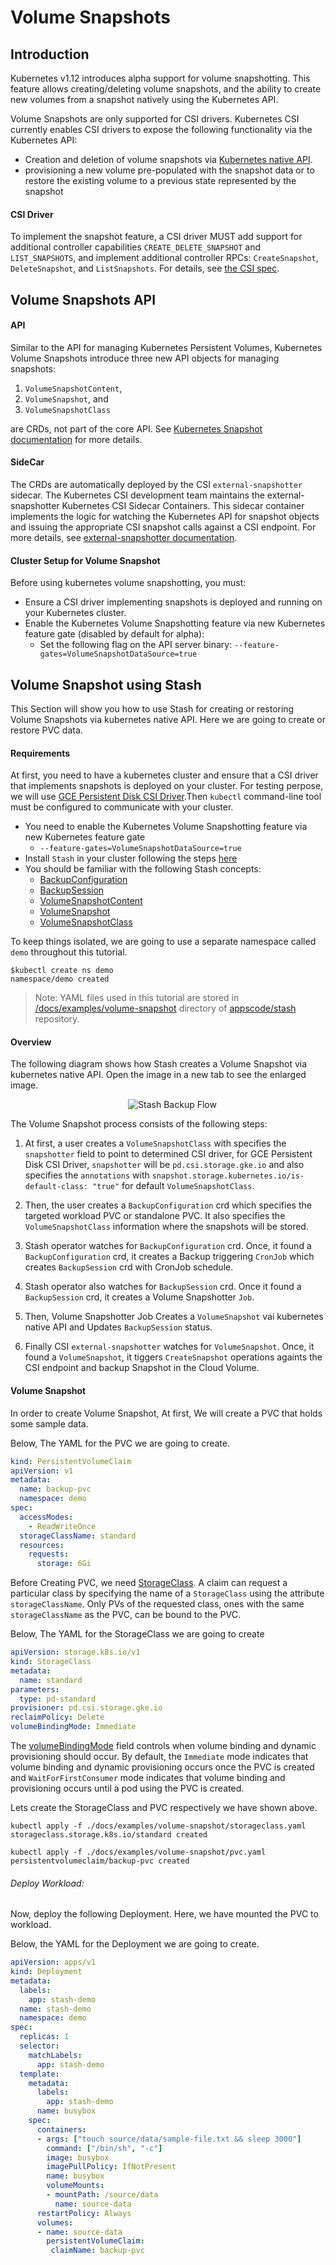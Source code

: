 # Volume Snapshots

## Introduction

Kubernetes v1.12 introduces alpha support for volume snapshotting. This feature allows creating/deleting volume snapshots, and the ability to create new volumes from a snapshot natively using the Kubernetes API.

Volume Snapshots are only supported for CSI drivers. Kubernetes CSI currently enables CSI drivers to expose the following functionality via the Kubernetes API:

- Creation and deletion of volume snapshots via [Kubernetes native API](https://kubernetes.io/docs/concepts/storage/volume-snapshots/).
- provisioning a new volume pre-populated with the snapshot data or to   restore the existing volume to a previous state represented by the snapshot

#### CSI Driver

To implement the snapshot feature, a CSI driver MUST add support for additional controller capabilities `CREATE_DELETE_SNAPSHOT` and `LIST_SNAPSHOTS`, and implement additional controller RPCs: `CreateSnapshot`, `DeleteSnapshot`, and `ListSnapshots`. For details, see [the CSI spec](https://github.com/container-storage-interface/spec/blob/master/spec.md).

## Volume Snapshots API

#### API

Similar to the API for managing Kubernetes Persistent Volumes, Kubernetes Volume Snapshots introduce three new API objects for managing snapshots:
1. `VolumeSnapshotContent`, 
2. `VolumeSnapshot`, and 
3. `VolumeSnapshotClass` 
 
 are CRDs, not part of the core API. See [ Kubernetes Snapshot documentation](https://kubernetes.io/blog/2018/10/09/introducing-volume-snapshot-alpha-for-kubernetes/) for more details. 

#### SideCar

The CRDs are automatically deployed by the CSI `external-snapshotter` sidecar. The Kubernetes CSI development team maintains the external-snapshotter Kubernetes CSI Sidecar Containers. This sidecar container implements the logic for watching the Kubernetes API for snapshot objects and issuing the appropriate CSI snapshot calls against a CSI endpoint. For more details, see [external-snapshotter documentation](https://github.com/kubernetes-csi/external-snapshotter).

#### Cluster Setup for Volume Snapshot

Before using kubernetes volume snapshotting, you must:

* Ensure a CSI driver implementing snapshots is deployed and running on your Kubernetes cluster.
* Enable the Kubernetes Volume Snapshotting feature via new Kubernetes feature gate (disabled by default for alpha):
    * Set the following flag on the API server binary:  `--feature-gates=VolumeSnapshotDataSource=true`

## Volume Snapshot using Stash

This Section will show you how to use Stash for creating or restoring Volume Snapshots via kubernetes native API. Here we are going to create or restore PVC data. 

#### Requirements
At first, you need to have a kubernetes cluster and ensure that a CSI driver that implements snapshots is deployed on your cluster. For testing perpose, we will use [GCE Persistent Disk CSI Driver](https://github.com/kubernetes-sigs/gcp-compute-persistent-disk-csi-driver).Then `kubectl` command-line tool must be configured to communicate with your cluster.

* You need to enable the Kubernetes Volume Snapshotting feature via new Kubernetes feature gate 
    * `--feature-gates=VolumeSnapshotDataSource=true`
* Install `Stash` in your cluster following the steps [here](https://appscode.com/products/stash/0.8.3/setup/install/)
* You should be familiar with the following Stash concepts:
    * [BackupConfiguration]()
    * [BackupSession]()
    * [VolumeSnapshotContent](https://kubernetes.io/docs/concepts/storage/volume-snapshots/#volume-snapshot-contents)
    * [VolumeSnapshot](https://kubernetes.io/docs/concepts/storage/volume-snapshots/#volumesnapshots)
    * [VolumeSnapshotClass](https://kubernetes.io/docs/concepts/storage/volume-snapshot-classes/)

To keep things isolated, we are going to use a separate namespace called `demo` throughout this tutorial.

```console
$kubectl create ns demo
namespace/demo created
```
>Note: YAML files used in this tutorial are stored in [/docs/examples/volume-snapshot](/docs/examples/volume-snapshot) directory of [appscode/stash](https://github.com/stashed/stash) repository.

#### Overview

The following diagram shows how Stash creates a Volume Snapshot via kubernetes native API. Open the image in a new tab to see the enlarged image.

<p align="center">
  <img alt="Stash Backup Flow" src="/docs/images/v1beta1/backends/volumesnapshot/volume-snapshot-overview.svg">
</p>

The Volume Snapshot process consists of the following steps:

1. At first, a user creates a `VolumeSnapshotClass` with specifies the `snapshotter` field to point to determined CSI driver, for GCE Persistent Disk CSI Driver, `snapshotter` will be `pd.csi.storage.gke.io` and also specifies the `annotations` with `snapshot.storage.kubernetes.io/is-default-class: "true"` for default `VolumeSnapshotClass`.

2. Then, the user creates a `BackupConfiguration` crd which specifies the targeted workload PVC or standalone PVC. It also specifies the `VolumeSnapshotClass` information where the snapshots will be stored.

3. Stash operator watches for `BackupConfiguration` crd. Once, it found a `BackupConfiguration` crd, it creates a Backup triggering `CronJob` which creates `BackupSession` crd with CronJob schedule. 

4. Stash operator also watches for `BackupSession` crd. Once it found a `BackupSession` crd, it creates a Volume Snapshotter `Job`.

5. Then, Volume Snapshotter Job Creates a `VolumeSnapshot` vai kubernetes native API and Updates `BackupSession` status.

6. Finally CSI `external-snapshotter` watches for `VolumeSnapshot`. Once, it found a `VolumeSnapshot`, it tiggers `CreateSnapshot` operations againts the CSI endpoint and backup Snapshot in the Cloud Volume.

#### Volume Snapshot

In order to create Volume Snapshot, At first, We will create a PVC that holds some sample data.

Below, The YAML for the PVC we are going to create.

```yaml
kind: PersistentVolumeClaim
apiVersion: v1
metadata:
  name: backup-pvc
  namespace: demo
spec:
  accessModes:
    - ReadWriteOnce
  storageClassName: standard
  resources:
    requests:
      storage: 6Gi

```
Before Creating PVC, we need [StorageClass](https://kubernetes.io/docs/concepts/storage/storage-classes/#the-storageclass-resource). A claim can request a particular class by specifying the name of a `StorageClass` using the attribute `storageClassName`. Only PVs of the requested class, ones with the same `storageClassName` as the PVC, can be bound to the PVC.

Below, The YAML for the StorageClass we are going to create

```yaml
apiVersion: storage.k8s.io/v1
kind: StorageClass
metadata:
  name: standard
parameters:
  type: pd-standard
provisioner: pd.csi.storage.gke.io
reclaimPolicy: Delete
volumeBindingMode: Immediate
```
The [volumeBindingMode](https://kubernetes.io/docs/concepts/storage/storage-classes/#volume-binding-mode) field controls when volume binding and dynamic provisioning should occur. By default, the `Immediate` mode indicates that volume binding and dynamic provisioning occurs once the PVC is created and `WaitForFirstConsumer` mode indicates that volume binding and provisioning occurs until a pod using the PVC is created.

Lets create the StorageClass and PVC respectively we have shown above.

```console
kubectl apply -f ./docs/examples/volume-snapshot/storageclass.yaml
storageclass.storage.k8s.io/standard created
```
```console
kubectl apply -f ./docs/examples/volume-snapshot/pvc.yaml
persistentvolumeclaim/backup-pvc created
```
###### Deploy Workload:

Now, deploy the following Deployment. Here, we have mounted the PVC to workload.

Below, the YAML for the Deployment we are going to create.

```yaml
apiVersion: apps/v1
kind: Deployment
metadata:
  labels:
    app: stash-demo
  name: stash-demo
  namespace: demo
spec:
  replicas: 1
  selector:
    matchLabels:
      app: stash-demo
  template:
    metadata:
      labels:
        app: stash-demo
      name: busybox
    spec:
      containers:
      - args: ["touch source/data/sample-file.txt && sleep 3000"]
        command: ["/bin/sh", "-c"]
        image: busybox
        imagePullPolicy: IfNotPresent
        name: busybox
        volumeMounts:
        - mountPath: /source/data
          name: source-data
      restartPolicy: Always
      volumes:
      - name: source-data
        persistentVolumeClaim:
         claimName: backup-pvc
```
















         





